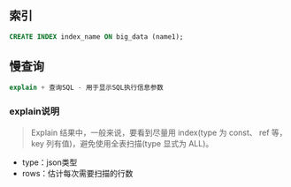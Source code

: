 ## 索引

```sql
CREATE INDEX index_name ON big_data (name1);
```

## 慢查询

```sql
explain + 查询SQL - ⽤于显⽰SQL执⾏信息参数
```



### explain说明

> Explain 结果中，⼀般来说，要看到尽量⽤ index(type 为 const、 ref 等， key 列有值)，避免使⽤全表扫描(type 显式为 ALL)。

- type：json类型
- rows：估计每次需要扫描的行数


